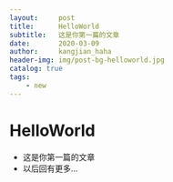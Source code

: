 ```yaml
---
layout:     post
title:      HelloWorld
subtitle:   这是你第一篇的文章
date:       2020-03-09
author:     kangjian_haha
header-img: img/post-bg-helloworld.jpg
catalog: true
tags:
    - new
---
```


# HelloWorld

* 这是你第一篇的文章
* 以后回有更多...
